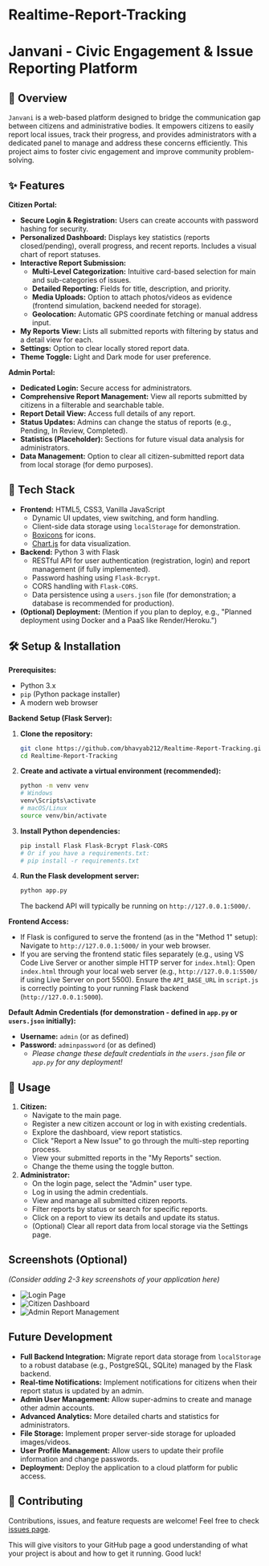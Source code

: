 # Realtime-Report-Tracking
# Janvani - Civic Engagement & Issue Reporting Platform

## 🌟 Overview

`Janvani` is a web-based platform designed to bridge the communication gap between citizens and administrative bodies. It empowers citizens to easily report local issues, track their progress, and provides administrators with a dedicated panel to manage and address these concerns efficiently. This project aims to foster civic engagement and improve community problem-solving.

## ✨ Features

**Citizen Portal:**
*   **Secure Login & Registration:** Users can create accounts with password hashing for security.
*   **Personalized Dashboard:** Displays key statistics (reports closed/pending), overall progress, and recent reports. Includes a visual chart of report statuses.
*   **Interactive Report Submission:**
    *   **Multi-Level Categorization:** Intuitive card-based selection for main and sub-categories of issues.
    *   **Detailed Reporting:** Fields for title, description, and priority.
    *   **Media Uploads:** Option to attach photos/videos as evidence (frontend simulation, backend needed for storage).
    *   **Geolocation:** Automatic GPS coordinate fetching or manual address input.
*   **My Reports View:** Lists all submitted reports with filtering by status and a detail view for each.
*   **Settings:** Option to clear locally stored report data.
*   **Theme Toggle:** Light and Dark mode for user preference.

**Admin Portal:**
*   **Dedicated Login:** Secure access for administrators.
*   **Comprehensive Report Management:** View all reports submitted by citizens in a filterable and searchable table.
*   **Report Detail View:** Access full details of any report.
*   **Status Updates:** Admins can change the status of reports (e.g., Pending, In Review, Completed).
*   **Statistics (Placeholder):** Sections for future visual data analysis for administrators.
*   **Data Management:** Option to clear all citizen-submitted report data from local storage (for demo purposes).

## 🚀 Tech Stack

*   **Frontend:** HTML5, CSS3, Vanilla JavaScript
    *   Dynamic UI updates, view switching, and form handling.
    *   Client-side data storage using `localStorage` for demonstration.
    *   [Boxicons](https://boxicons.com/) for icons.
    *   [Chart.js](https://www.chartjs.org/) for data visualization.
*   **Backend:** Python 3 with Flask
    *   RESTful API for user authentication (registration, login) and report management (if fully implemented).
    *   Password hashing using `Flask-Bcrypt`.
    *   CORS handling with `Flask-CORS`.
    *   Data persistence using a `users.json` file (for demonstration; a database is recommended for production).
*   **(Optional) Deployment:** (Mention if you plan to deploy, e.g., "Planned deployment using Docker and a PaaS like Render/Heroku.")

## 🛠️ Setup & Installation

**Prerequisites:**
*   Python 3.x
*   `pip` (Python package installer)
*   A modern web browser

**Backend Setup (Flask Server):**

1.  **Clone the repository:**
    ```bash
    git clone https://github.com/bhavyab212/Realtime-Report-Tracking.git
    cd Realtime-Report-Tracking
    ```
2.  **Create and activate a virtual environment (recommended):**
    ```bash
    python -m venv venv
    # Windows
    venv\Scripts\activate
    # macOS/Linux
    source venv/bin/activate
    ```
3.  **Install Python dependencies:**
    ```bash
    pip install Flask Flask-Bcrypt Flask-CORS
    # Or if you have a requirements.txt:
    # pip install -r requirements.txt
    ```
4.  **Run the Flask development server:**
    ```bash
    python app.py
    ```
    The backend API will typically be running on `http://127.0.0.1:5000/`.

**Frontend Access:**

*   If Flask is configured to serve the frontend (as in the "Method 1" setup):
    Navigate to `http://127.0.0.1:5000/` in your web browser.
*   If you are serving the frontend static files separately (e.g., using VS Code Live Server or another simple HTTP server for `index.html`):
    Open `index.html` through your local web server (e.g., `http://127.0.0.1:5500/` if using Live Server on port 5500). Ensure the `API_BASE_URL` in `script.js` is correctly pointing to your running Flask backend (`http://127.0.0.1:5000`).

**Default Admin Credentials (for demonstration - defined in `app.py` or `users.json` initially):**
*   **Username:** `admin` (or as defined)
*   **Password:** `adminpassword` (or as defined)
    *   *Please change these default credentials in the `users.json` file or `app.py` for any deployment!*

## 📖 Usage

1.  **Citizen:**
    *   Navigate to the main page.
    *   Register a new citizen account or log in with existing credentials.
    *   Explore the dashboard, view report statistics.
    *   Click "Report a New Issue" to go through the multi-step reporting process.
    *   View your submitted reports in the "My Reports" section.
    *   Change the theme using the toggle button.
2.  **Administrator:**
    *   On the login page, select the "Admin" user type.
    *   Log in using the admin credentials.
    *   View and manage all submitted citizen reports.
    *   Filter reports by status or search for specific reports.
    *   Click on a report to view its details and update its status.
    *   (Optional) Clear all report data from local storage via the Settings page.

## Screenshots (Optional)

*(Consider adding 2-3 key screenshots of your application here)*

*   ![Login Page](https://drive.google.com/file/d/1iseCevVX1kogXyK_KyxC7bt5u8Xn5MHa/view?usp=sharing)
*   ![Citizen Dashboard](https://drive.google.com/drive/folders/1d0tcBfESv8zy0_JxWox5aOnwEXSXY6cJ?usp=sharing)
*   ![Admin Report Management](https://drive.google.com/drive/folders/1CHhiM2pu-xXNKyoGxecQ1md_iRT6v6oK?usp=sharing)

##  Future Development

*   **Full Backend Integration:** Migrate report data storage from `localStorage` to a robust database (e.g., PostgreSQL, SQLite) managed by the Flask backend.
*   **Real-time Notifications:** Implement notifications for citizens when their report status is updated by an admin.
*   **Admin User Management:** Allow super-admins to create and manage other admin accounts.
*   **Advanced Analytics:** More detailed charts and statistics for administrators.
*   **File Storage:** Implement proper server-side storage for uploaded images/videos.
*   **User Profile Management:** Allow users to update their profile information and change passwords.
*   **Deployment:** Deploy the application to a cloud platform for public access.

## 🤝 Contributing

Contributions, issues, and feature requests are welcome! Feel free to check [issues page](https://github.com/bhavyab212/Realtime-Report-Tracking/issues).

This will give visitors to your GitHub page a good understanding of what your project is about and how to get it running. Good luck!
